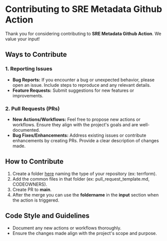 # Contributing to SRE Metadata Github Action

Thank you for considering contributing to **SRE Metadata Github Action**. We value your input!

## Ways to Contribute

### 1. Reporting Issues

- **Bug Reports:** If you encounter a bug or unexpected behavior, please open an issue. Include steps to reproduce and any relevant details.
- **Feature Requests:** Submit suggestions for new features or improvements.

### 2. Pull Requests (PRs)

- **New Actions/Workflows:** Feel free to propose new actions or workflows. Ensure they align with the project's goals and are well-documented.
- **Bug Fixes/Enhancements:** Address existing issues or contribute enhancements by creating PRs. Provide a clear description of changes made.

## How to Contribute

1. Create a folder [here](./repo-types/) naming the type of your repository (ex: terrform).
2. Add the common files in that folder (ex: pull_request_template.md, CODEOWNERS).
3. Create PR to **main**.
4. After the merge you can use the **foldername** in the **input** section when the action is triggered.

## Code Style and Guidelines

- Document any new actions or workflows thoroughly.
- Ensure the changes made align with the project's scope and purpose.

